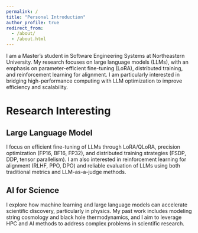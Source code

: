 ```yaml
---
permalink: /
title: "Personal Introduction"
author_profile: true
redirect_from: 
  - /about/
  - /about.html
---
```


I am a Master’s student in Software Engineering Systems at Northeastern University. My research focuses on large language models (LLMs), with an emphasis on parameter-efficient fine-tuning (LoRA), distributed training, and reinforcement learning for alignment. I am particularly interested in bridging high-performance computing with LLM optimization to improve efficiency and scalability.

Research Interesting
======

Large Language Model
-----

I focus on efficient fine-tuning of LLMs through LoRA/QLoRA, precision optimization (FP16, BF16, FP32), and distributed training strategies (FSDP, DDP, tensor parallelism). I am also interested in reinforcement learning for alignment (RLHF, PPO, DPO) and reliable evaluation of LLMs using both traditional metrics and LLM-as-a-judge methods.

AI for Science
------

I explore how machine learning and large language models can accelerate scientific discovery, particularly in physics. My past work includes modeling string cosmology and black hole thermodynamics, and I aim to leverage HPC and AI methods to address complex problems in scientific research.
